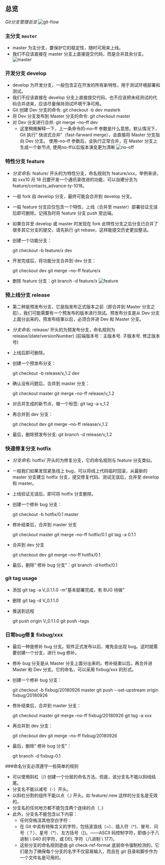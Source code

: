 ## 总览
*Git分支管理总览*
![git-flow][0]
### 主分支 `master`

- master 为主分支，要保护它的稳定性，随时可用来上线。
- 我们不应该直接在 master 分支上直接提交代码，而是合并其余分支。
![master][2]

### 开发分支 develop

- develop 为开发分支，一般包含正在开发的所有新特性，用于测试环境部署和测试。
- 我们不应该直接在 develop 分支上直接提交代码，也不应该把未经测试的代码合并进来，应该尽量保持测试环境干净可用。
- Git 创建 Dev 分支的命令: git checkout -b dev masterk
- 将 Dev 分支发布到 Master 分支的命令: git checkout master
- 对 Dev 分支进行合并: git merge –no–ff dev
  - 这里稍微解释一下，上一条命令的–no–ff 参数是什么意思。默认情况下，Git 执行” 快进式合并”（fast-farward merge），会直接将 Master 分支指向 Dev 分支。 使用–no–ff 参数后，会执行正常合并，在 Master 分支上生成一个新节点, 使用no-ff以后版本演变更为清晰
  ![no-off][1]
  
    
### 特性分支 feature

- _分支命名_: feature/ 开头的为特性分支，命名规则为 feature/xxx。举例来讲，如 xxx10 月 18 日要开发一个通讯录改进的功能，可以自建分支为 feature/contacts_advance-ty-1018。
- 一般 fork 自 develop 分支，最终可能会合并到 develop 分支。
- 一般 feature 分支应仅包含一个特性，上线（合并至 master）部署验证无误后即可删除。记得及时将 feature 分支 push 至远端。
- 如果合并至 develop 或 master 时发现在 fork 此特性分支之后分支已合并了很多其它分支的提交，请先执行 git rebase，这样能提交历史更加整洁。
- 创建一个功能分支：
  
    git checkout -b feature/x dev
- 开发完成后，将功能分支合并到 dev 分支：


    git checkout dev
    git merge –no-ff feature/x


- 删除 feature 分支：git branch -d feature/x
  ![feature][3]

### 预上线分支 release

- 第二种是预发布分支，它是指发布正式版本之前（即合并到 Master 分支之前），我们可能需要有一个预发布的版本进行测试。预发布分支是从 Dev 分支上面分出来的，预发布结束以后，必须合并进 Dev 和 Master 分支。
- _分支命名_: release/ 开头的为预发布分支，命名规则为 release/(date/versionNumber) (前端版本号：主版本号. 子版本号. 修正版本号)
- 上线后即可删除。
- 创建一个预发布分支：
  
    git checkout -b release/v_1.2 dev
- 确认没有问题后，合并到 master 分支：


    git checkout master
    git merge –no-ff release/v_1.2


- 对合并生成的新节点，做一个标签: git tag -a v_1.2
- 再合并到 dev 分支：


    git checkout dev
    git merge –no-ff release/v_1.2


- 最后，删除预发布分支: git branch -d release/v_1.2

### 快速修复分支 hotfix

- _分支命名_: hotfix/ 开头的为修复分支，它的命名规则与 feature 分支类似。
- 一般我们如果发现紧急线上 bug，可以将线上代码临时回滚，从最新的 master 分支建立 hotfix 分支，提交修复代码、测试无误后，合并至 develop 和 master。
- 上线验证无误后，即可将 hotfix 分支删除。
- 创建一个修补 bug 分支：
  
    git checkout -b hotfix/0.1 master
- 修补结束后，合并到 master 分支


    git checkout master
    git merge –no-ff hotfix/0.1
    git tag -a 0.1.1


- 合并到 dev 分支


    git checkout dev
    git merge –no-ff hotfix/0.1


- 最后，删除” 修补 bug 分支”：git branch -d hotfix/0.1

### git tag usage

- 添加
  git tag -a V_0.1.1.0 -m"基本部署完成，有 BUG 待做"

- 删除 git tag -d V_0.1.1.0

- 推送到远程


    git push origin V_0.1.1.0
    git push –tags

### 日常bug修复 fixbug/xxx
- 最后一种是修补 bug 分支。软件正式发布以后，难免会出现 bug。这时就需要创建一个分支，进行 bug 修补。

- 修补 bug 分支是从 Master 分支上面分出来的。修补结束以后，再合并进 Master 和 Dev 分支。它的命名，可以采用 fixbug/xxx 的形式。

- 创建一个修补 bug 分支：

    git checkout -b fixbug/20180926 master
    git push --set-upstream origin fixbug/20180926

- 修补结束后，合并到 master 分支：

    git checkout master
    git merge –no-ff fixbug/20180926
    git tag -a xxx
  
  
- 再合并到 dev 分支：

    git checkout dev
    git merge –no-ff fixbug/20180926

- 最后，删除” 修补 bug 分支”：

    git branch -d fixbug-0.1

###命名分支必须遵守一些简单的规则

- 可以使用斜杠（/) 创建一个分层的命名方法。但是，该分支名不能以斜线结尾。
- 分支名不能以减号（-）开头。
- 以斜杠分割的组件不能以点（.) 开头。如 feature/.new 这样的分支名是无效的。
- 分支名的任何地方都不能包含两个连续的点（..)
- 此外，分支名不能包含以下内容：
  - 任何空格活其他空白字符：
  - 在 Git 中具有特殊含义的字符，包括波浪线（~）、插入符（^)、冒号、问号（？）、星号（\*）、左方括号（[)。——ASCII 码控制字符，即值小于八进制 \ 040 的字符，或 DEL 字符（八进制 \ 177)。
  - 这些分支的命名规则是由 git check-ref-format 底层命令强制检测的，它们是为了确保每个分支的名字不仅容易输入，而且在 git 目录和脚步作为一个文件名是可用的。

[0]:http://legendtkl.com/img/uploads/2016/git-model.png
[1]:http://legendtkl.com/img/uploads/2016/merge-no-ff.png
[2]:http://legendtkl.com/img/uploads/2016/main-branch.png
[3]:http://legendtkl.com/img/uploads/2016/feature-branch.png
